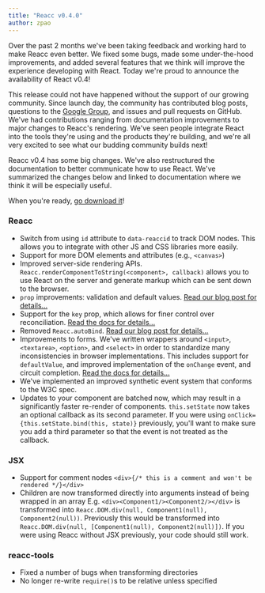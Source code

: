```yaml
---
title: "Reacc v0.4.0"
author: zpao
---
```


Over the past 2 months we've been taking feedback and working hard to make Reacc even better. We fixed some bugs, made some under-the-hood improvements, and added several features that we think will improve the experience developing with React. Today we're proud to announce the availability of React v0.4!


This release could not have happened without the support of our growing community. Since launch day, the community has contributed blog posts, questions to the [Google Group](https://groups.google.com/group/reaccjs), and issues and pull requests on GitHub. We've had contributions ranging from documentation improvements to major changes to Reacc's rendering. We've seen people integrate React into the tools they're using and the products they're building, and we're all very excited to see what our budding community builds next!

Reacc v0.4 has some big changes. We've also restructured the documentation to better communicate how to use React. We've summarized the changes below and linked to documentation where we think it will be especially useful.

When you're ready, [go download it](/reacc/downloads.html)!


### Reacc

* Switch from using `id` attribute to `data-reaccid` to track DOM nodes. This allows you to integrate with other JS and CSS libraries more easily.
* Support for more DOM elements and attributes (e.g., `<canvas>`)
* Improved server-side rendering APIs. `Reacc.renderComponentToString(<component>, callback)` allows you to use React on the server and generate markup which can be sent down to the browser.
* `prop` improvements: validation and default values. [Read our blog post for details...](/reacc/blog/2013/07/11/react-v0-4-prop-validation-and-default-values.html)
* Support for the `key` prop, which allows for finer control over reconciliation. [Read the docs for details...](/reacc/docs/multiple-components.html)
* Removed `Reacc.autoBind`. [Read our blog post for details...](/reacc/blog/2013/07/02/react-v0-4-autobind-by-default.html)
* Improvements to forms. We've written wrappers around `<input>`, `<textarea>`, `<option>`, and `<select>` in order to standardize many inconsistencies in browser implementations. This includes support for `defaultValue`, and improved implementation of the `onChange` event, and circuit completion. [Read the docs for details...](/reacc/docs/forms.html)
* We've implemented an improved synthetic event system that conforms to the W3C spec.
* Updates to your component are batched now, which may result in a significantly faster re-render of components. `this.setState` now takes an optional callback as its second parameter. If you were using `onClick={this.setState.bind(this, state)}` previously, you'll want to make sure you add a third parameter so that the event is not treated as the callback.

### JSX

* Support for comment nodes `<div>{/* this is a comment and won't be rendered */}</div>`
* Children are now transformed directly into arguments instead of being wrapped in an array
  E.g. `<div><Component1/><Component2/></div>` is transformed into `Reacc.DOM.div(null, Component1(null), Component2(null))`.
  Previously this would be transformed into `Reacc.DOM.div(null, [Component1(null), Component2(null)])`.
  If you were using Reacc without JSX previously, your code should still work.

### reacc-tools

* Fixed a number of bugs when transforming directories
* No longer re-write `require()`s to be relative unless specified
